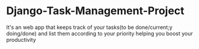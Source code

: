 # Django-Task-Management-Project
 It's an web app that keeps track of your tasks(to be done/current;y doing/done)  and list them according to your priority helping you boost your productivity
